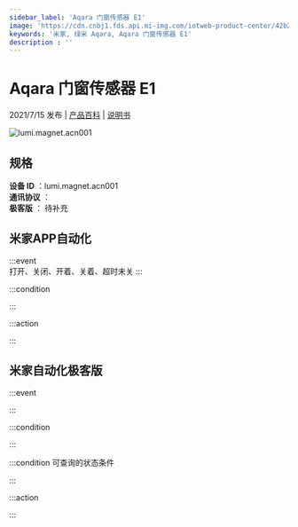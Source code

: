 ```yaml
---
sidebar_label: 'Aqara 门窗传感器 E1'
image: 'https://cdn.cnbj1.fds.api.mi-img.com/iotweb-product-center/42b2dfe8933da6251fb359a580046fa7_developer_1552375987z9trmz4q.png?GalaxyAccessKeyId=AKVGLQWBOVIRQ3XLEW&Expires=9223372036854775807&Signature=LqaHB7F06FBaxeA3fNJATKZpf4I='
keywords: '米家, 绿米 Aqara, Aqara 门窗传感器 E1'
description : ''
---
```

# Aqara 门窗传感器 E1

2021/7/15 发布 | [产品百科](https://home.mi.com/webapp/content/baike/product/index.html?model=lumi.magnet.acn001/) | [说明书](https://home.mi.com/views/introduction.html?model=lumi.magnet.acn001&region=cn)

![lumi.magnet.acn001](https://cdn.cnbj1.fds.api.mi-img.com/iotweb-product-center/42b2dfe8933da6251fb359a580046fa7_developer_1552375987z9trmz4q.png?GalaxyAccessKeyId=AKVGLQWBOVIRQ3XLEW&Expires=9223372036854775807&Signature=LqaHB7F06FBaxeA3fNJATKZpf4I=)

## 规格  
> 
**设备 ID** ：lumi.magnet.acn001  
**通讯协议** ：  
**极客版**  ： 待补充 


## 米家APP自动化  

:::event  
打开、关闭、开着、关着、超时未关
:::

:::condition  

:::

:::action   

:::

## 米家自动化极客版  

:::event  

:::

:::condition  

:::

:::condition 可查询的状态条件  

:::

:::action  

:::

        
